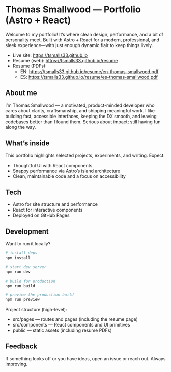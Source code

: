 # Thomas Smallwood — Portfolio (Astro + React)

Welcome to my portfolio! It’s where clean design, performance, and a bit of personality meet. Built with Astro + React for a modern, professional, and sleek experience—with just enough dynamic flair to keep things lively.

- Live site: https://tsmalls33.github.io
- Resume (web): https://tsmalls33.github.io/resume
- Resume (PDFs):
  - EN: https://tsmalls33.github.io/resume/en-thomas-smallwood.pdf
  - ES: https://tsmalls33.github.io/resume/es-thomas-smallwood.pdf

## About me
I’m Thomas Smallwood — a motivated, product-minded developer who cares about clarity, craftsmanship, and shipping meaningful work. I like building fast, accessible interfaces, keeping the DX smooth, and leaving codebases better than I found them. Serious about impact; still having fun along the way.

## What’s inside
This portfolio highlights selected projects, experiments, and writing. Expect:
- Thoughtful UI with React components
- Snappy performance via Astro’s island architecture
- Clean, maintainable code and a focus on accessibility

## Tech
- Astro for site structure and performance
- React for interactive components
- Deployed on GitHub Pages

## Development
Want to run it locally?

```bash
# install deps
npm install

# start dev server
npm run dev

# build for production
npm run build

# preview the production build
npm run preview
```

Project structure (high-level):
- src/pages — routes and pages (including the resume page)
- src/components — React components and UI primitives
- public — static assets (including resume PDFs)

## Feedback
If something looks off or you have ideas, open an issue or reach out. Always improving.
